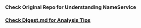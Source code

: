 ### Check Original Repo for Understanding NameService
### [Check Digest.md for Analysis Tips](https://github.com/bluesky0125/sdk-application-tutorial/blob/master/Digest.md)


